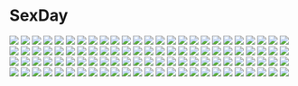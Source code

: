 # SexDay
![](https://konachan.com/image/55841e68637c562cc1d7a9093aa2ef3d/Konachan.com%20-%20277019%20animal_ears%20azur_lane%20bikini%20breast_hold%20breasts%20brown_hair%20cleavage%20foxgirl%20g-tz%20long_hair%20navel%20orange_eyes%20swimsuit%20underboob%20watermark%20wristwear.jpg)
![](https://konachan.com/jpeg/86ba2e0c2aedcfade489aeb452dff3a0/Konachan.com%20-%20298396%20blush%20gray%20green_eyes%20green_hair%20hatsune_miku%20hiiragi_hajime%20long_hair%20navel%20ribbons%20twintails%20vocaloid.jpg)
![](https://konachan.com/image/f6f04cb0ea96cf04b8d8917e4307b99a/Konachan.com%20-%20203760%20blush%20breasts%20fingering%20fusataka_shikibu%20masturbation%20nipples%20nude%20pussy_juice%20tagme%20twintails.jpg)
![](https://konachan.com/image/eb8a7c0dd4d58d65b7b4de42712da679/Konachan.com%20-%2033348%20tagme.jpg)
![](https://konachan.com/image/aba3f1683e8644e37fa3e544f069edad/Konachan.com%20-%2089778%20baldr_sky%20kikuchi_seiji%20minazuki_makoto.jpg)
![](https://konachan.com/image/e051ab9d30b587e088806364280283ed/Konachan.com%20-%20254868%20blush%20bow%20new_game%21%20pantyhose%20purple_eyes%20purple_hair%20short_hair%20skirt%20soltho%20tooyama_rin.jpg)
![](https://konachan.com/image/8197b463ca84af27430b7b24b28d8f4f/Konachan.com%20-%20122114%20armor%20artoria_pendragon_%28all%29%20dress%20fate_%28series%29%20fate_stay_night%20saber%20sunakumo%20sword%20weapon.jpg)
![](https://konachan.com/jpeg/be612988cf164554c05db2017ef0c871/Konachan.com%20-%2082691%20bra%20game_cg%20kouno_ruri%20panties%20phone%20riv%20short_hair%20striped_panties%20underwear%20vestige.jpg)
![](https://konachan.com/jpeg/673e3fdf0f4e4a6d5ed4df86da5ed2be/Konachan.com%20-%2065106%20blue_eyes%20blue_hair%20close%20genderswap%20kampfer%20senou_natsuru%20vector%20white%20zoom_layer.jpg)
![](https://konachan.com/image/9d65da39caba63c1e4ad68cd0969ce73/Konachan.com%20-%2018101%20len%20shingetsutan_tsukihime%20type-moon%20white_len.jpg)
![](https://konachan.com/image/003e5a285ae6b4db9245b9e121eb176b/Konachan.com%20-%20127437%20bow%20cake%20candy%20chocolate%20food%20gumi%20heart%20valentine%20vocaloid%20yayoi_%28egoistic_realism%29.jpg)
![](https://konachan.com/image/147f667daf58ba3709dba3401ef4e3b2/Konachan.com%20-%20244347%20blush%20breasts%20japanese_clothes%20nori_tamago%20pink_eyes%20pink_hair%20saigyouji_yuyuko%20short_hair%20touhou.jpg)
![](https://konachan.com/image/208d2299daaa60c4cdafea010edf07aa/Konachan.com%20-%2063908%20favorite%20game_cg%20hoshizora_no_memoria%20tagme.jpg)
![](https://konachan.com/jpeg/4ce5a490ae21759ac20ccb9b8bd9f67c/Konachan.com%20-%20219515%20bikini%20black_hair%20breasts%20cleavage%20dead_or_alive%20erect_nipples%20long_hair%20nipples%20nyotengu%20purple_eyes%20raburebo%20swimsuit%20wet%20wings.jpg)
![](https://konachan.com/image/639c88457adf5cbd722fa6182661fa33/Konachan.com%20-%20191950%20amasaki_nana%20blue_eyes%20blue_hair%20cracklecradle%20gun%20navel%20petenshi_%28dr._vermilion%29%20ponytail%20school_uniform%20short_hair%20skirt%20socks%20torn_clothes%20weapon.jpg)
![](https://konachan.com/image/f2c9d9d05548c7b53e6898740c3f55e2/Konachan.com%20-%20153531%20blue_eyes%20blue_hair%20blush%20breasts%20dha%20fate_%28series%29%20fate_stay_night%20fingering%20masturbation%20matou_sakura%20nipples%20panties%20purple_hair%20underwear.jpg)
![](https://konachan.com/image/0241c01ae28e7189daf6258a2a63754c/Konachan.com%20-%2026874%20aa_megami-sama%20belldandy%20skuld%20urd.jpg)
![](https://konachan.com/image/5eb27d8b34b5dc49d822e61c9d5423e7/Konachan.com%20-%20161487%202girls%20brown_hair%20city%20daro_%28645046276%29%20jpeg_artifacts%20original%20ponytail%20short_hair%20sunset.jpg)
![](https://konachan.com/image/d699eb9d05ebcb06080e2a2a32c8b5c7/Konachan.com%20-%20105827%20blonde_hair%20book%20braids%20demon%20dress%20group%20hat%20hong_meiling%20koakuma%20maid%20pointed_ears%20purple_hair%20red_eyes%20red_hair%20sleeping%20touhou%20vampire%20wings.jpg)
![](https://konachan.com/image/611c639b5acf17c60d4b547a64fbf7ca/Konachan.com%20-%20106245%20ayase_kasumi%20cameltoe%20dies_irae%20g_yuusuke%20panties%20school_uniform%20thighhighs%20underwear%20undressing.jpg)
![](https://konachan.com/image/b07f2db929a4d6af1cdb0a0c8774daf7/Konachan.com%20-%20130628%20dress%20honda_mino%20ikamusume%20loli%20shinryaku%21_ikamusume.jpg)
![](https://konachan.com/image/0edcb6afbcb97d7d1612425961bf0914/Konachan.com%20-%20219787%20all_male%20blonde_hair%20cdash817%20chain%20cigarette%20fire%20kick%20magic%20male%20one_piece%20sanji%20short_hair%20smoking%20suit%20tie.jpg)
![](https://konachan.com/image/506eb43cac9095c5c2c437bacff83313/Konachan.com%20-%2097135%20animal%20ayaki%20brown_eyes%20brown_hair%20cat%20drink%20flowers%20grass%20headphones%20kneehighs%20original%20school_uniform%20short_hair%20train.jpg)
![](https://konachan.com/image/b48e3119b9423c64c04a2d1c1c6ad796/Konachan.com%20-%20152712%20bow%20butterfly%20cherry_blossoms%20dress%20fan%20flowers%20hat%20konpaku_youmu%20moon%20myon%20night%20petals%20short_hair%20sword%20thighhighs%20touhou%20tree%20weapon.jpg)
![](https://konachan.com/image/c60732eaec38d37089444d8852a9d741/Konachan.com%20-%2081465%20blonde_hair%20breasts%20kakesu%20nipples%20nude%20original%20pink.jpg)
![](https://konachan.com/image/ddf2303cdece3596403f1de4c0c7b4e4/Konachan.com%20-%20176666%20blush%20bow%20cosplay%20crossover%20elbow_gloves%20gloves%20hata_no_kokoro%20headband%20long_hair%20mask%20panties%20pink_hair%20purple_eyes%20skirt%20thighhighs%20touhou%20underwear.jpg)
![](https://konachan.com/jpeg/2dd35c115fab1590c389cba3ffc22c91/Konachan.com%20-%20267289%20ass%20bath%20bathtub%20black_hair%20blue_eyes%20breasts%20fang%20green_eyes%20long_hair%20michiking%20nipples%20original%20pink_hair%20purple_eyes%20scan%20towel%20water%20wet.jpg)
![](https://konachan.com/image/efcb2ec7a2bb2ccdb0fdc947fdb12911/Konachan.com%20-%20141061%20blue_eyes%20bouno_satoshi%20japanese_clothes%20kimono%20long_hair%20mask%20monochrome%20umbrella.jpg)
![](https://konachan.com/jpeg/d9ec074b4e4db73f179968dfb5fe73ab/Konachan.com%20-%20299865%202980%20feathers%20long_hair%20original%20polychromatic%20ribbons%20white_hair%20wings%20wristwear%20yellow_eyes.jpg)
![](https://konachan.com/image/0f1a7e7ae28b8523a11c21ad4fd5b56f/Konachan.com%20-%206511%20guitar%20instrument%20mahou_shoujo_lyrical_nanoha%20suzumiya_haruhi_no_yuutsu%20vita.jpg)
![](https://konachan.com/jpeg/8b789674ca89242d6811f6671c629075/Konachan.com%20-%20217752%20blush%20breasts%20brown_hair%20censored%20cum%20game_cg%20giga%20green_eyes%20lip_kiss%20nipples%20no_bra%20panties%20pussy%20shirt_lift%20skirt%20twintails%20underwear%20wristwear.jpg)
![](https://konachan.com/jpeg/360b7b9a1cbf28d3e1fa2531ce6d5ae3/Konachan.com%20-%20251468%20bikini%20blush%20breasts%20cameltoe%20choker%20cosplay%20demon%20game_cg%20garter%20horns%20mochio%20navel%20ribbons%20stairs%20swimsuit%20tail%20twintails%20underboob%20wet%20wings.jpg)
![](https://konachan.com/jpeg/b2d1f7470675fbf2d3f01da5afbc2e86/Konachan.com%20-%20265874%20armor%20blonde_hair%20braids%20breasts%20cleavage%20fate_grand_order%20fate_%28series%29%20flowers%20gradient%20green_eyes%20hitotose_hirune%20rose%20see_through%20short_hair.jpg)
![](https://konachan.com/jpeg/2a7d1efe34546dc099f9c1e5e7c443b9/Konachan.com%20-%20151094%202girls%20bed%20blush%20breasts%20brown_hair%20cropped%20gakuou%20korie_riko%20long_hair%20nipples%20no_bra%20open_shirt%20panties%20panty_pull%20thighhighs%20twintails%20underwear.jpg)
![](https://konachan.com/image/176ebf26530ecb03c5409c5a84289da1/Konachan.com%20-%20163626%20aki_kanoko%20blonde_hair%20blush%20bra%20breasts%20cleavage%20hook%20matsushita_makako%20panties%20priministar%20purple_eyes%20short_hair%20underwear%20undressing.jpg)
![](https://konachan.com/image/f5997c9145098d827117928d27402a0e/Konachan.com%20-%20221927%20animal%20animal_ears%20aqua_eyes%20bow%20cat%20food%20kai_%28linking%29%20loli%20original%20pink_hair%20short_hair.jpg)
![](https://konachan.com/jpeg/262a65fc8704e499a82d14bf65174531/Konachan.com%20-%20263948%20aburai_yui%20anthropomorphism%20emperor_penguin_%28kemono_friends%29%20gentoo_penguin_%28kemono_friends%29%20group%20kemono_friends%20royal_penguin_%28kemono_friends%29.jpg)
![](https://konachan.com/image/9d5ff1a10b9bcfb8313c56558d76d4f0/Konachan.com%20-%20184231%20animal%20awatake_takahiro%20black_hair%20blue_eyes%20clouds%20grass%20original%20school_uniform%20signed%20sky%20twintails.jpg)
![](https://konachan.com/jpeg/f0dfbc73352759153bfdc14b65d5467c/Konachan.com%20-%20149950%20applique%20asami_asami%20game_cg%20neueblau_t_milla%20re%3Abirth_colony_-lost_azurite-.jpg)
![](https://konachan.com/jpeg/458febbd7b66a4eac6df6c2df7a3d1b5/Konachan.com%20-%2014974%20flcl%20motorcycle%20nobody%20tagme_%28artist%29.jpg)
![](https://konachan.com/image/027cbfa462e82dde09d7c3c9a4ccaa98/Konachan.com%20-%20150889%20coh%20gloves%20gun%20original%20twintails%20weapon.jpg)
![](https://konachan.com/jpeg/7ce8638418cdc07a1ed6dde9bc873d1f/Konachan.com%20-%20286393%202girls%20azur_lane%20breasts%20choker%20cleavage%20dark_skin%20eicam%20gloves%20long_hair%20navel%20necklace%20shorts%20signed%20sketch%20spear%20tattoo%20twintails%20weapon%20white_hair.jpg)
![](https://konachan.com/image/1da8b13a5076898f44a3152880717ad8/Konachan.com%20-%20135001%20akaza_akari%20kei-suwabe%20school_uniform%20tagme%20yuru_yuri.jpg)
![](https://konachan.com/jpeg/15e9bb630f0b4b24b964a5f32929c544/Konachan.com%20-%2092233%20black_cat%20minatsuki_saya%20transparent%20vector.jpg)
![](https://konachan.com/jpeg/fd3dc3966579ba0b9429a2b86eb89be8/Konachan.com%20-%20243518%20christmas%20kunikida_hanamaru%20love_live%21_school_idol_project%20love_live%21_sunshine%21%21%20tagme_%28artist%29%20watanabe_you.jpg)
![](https://konachan.com/image/3414a9f7077b32fe374a4e2085fbc768/Konachan.com%20-%20262341%202girls%20aqua_eyes%20breasts%20cape%20clouds%20dark_skin%20flowers%20gloves%20headband%20long_hair%20navel%20original%20petals%20sky%20spear%20sword%20tears%20water%20watermark%20weapon.jpg)
![](https://konachan.com/image/959a3901ffeda50dc3c5f135a9745e9c/Konachan.com%20-%20277637%20bikini%20blush%20breasts%20cum%20fellatio%20garter%20gray_hair%20group%20handjob%20headdress%20navel%20nipples%20penis%20pussy%20ricegnat%20sex%20short_hair%20swimsuit%20wristwear.jpg)
![](https://konachan.com/jpeg/329b1b8a45c40be160bced9ea0015408/Konachan.com%20-%20248081%20and_dokari%20animal_ears%20bike_shorts%20black_hair%20blue_eyes%20hoodie%20kneehighs%20original%20ponytail%20shorts%20socks%20sword%20waifu2x%20water%20watermark%20weapon.jpg)
![](https://konachan.com/image/f33a637640bfccc8a90b22ab615ed0f4/Konachan.com%20-%20148117%20blue_eyes%20blush%20braids%20breasts%20cum%20futanari%20gloves%20handjob%20long_hair%20nipples%20original%20penis%20pink_hair%20pussy%20short_hair%20tail%20thighhighs%20uncensored.jpg)
![](https://konachan.com/jpeg/29b6030cf86b47eb1ddaba102655740e/Konachan.com%20-%20266008%20animal_ears%20bell%20blush%20breasts%20catgirl%20cleavage%20collar%20fang%20fast-runner-2024%20original%20panties%20red_eyes%20tail%20thighhighs%20tiffy%20underwear%20white.jpg)
![](https://konachan.com/image/666b10b6454b0aa8abe3d20eea1b3975/Konachan.com%20-%2028187%20alice_parade%20animal_ears%20breasts%20catgirl%20censored%20game_cg%20kimagure_neko%20nipples%20penis%20sex%20thighhighs%20unisonshift.jpg)
![](https://konachan.com/image/fee4d2711219e0caa190dc9bd87ffe30/Konachan.com%20-%20266101%20black_hair%20blush%20green_eyes%20kurosawa_dia%20long_hair%20love_live%21_school_idol_project%20love_live%21_sunshine%21%21%20petals%20poligon046%20scarf%20school_uniform.jpg)
![](https://konachan.com/image/18d781467acfa77652f99855fc56d8b6/Konachan.com%20-%20213834%202girls%20black_hair%20bow_%28weapon%29%20cross%20gray_hair%20green_eyes%20long_hair%20luo_tianyi%20moon%20necklace%20pointed_ears%20red_eyes%20spear%20vocaloid%20weapon%20whiisky.jpg)
![](https://konachan.com/image/95b1efb5f0b05d683804d003d335be05/Konachan.com%20-%205742%20hazuki%20tsukuyomi_moon_phase.jpg)
![](https://konachan.com/jpeg/eacad328eed3be5b255f1ec885209e30/Konachan.com%20-%20291157%20blush%20breasts%20censored%20condom%20cum%20fang%20game_cg%20gray_hair%20marmalade%20navel%20nipples%20no_bra%20panties%20penis%20pussy%20shirt_lift%20short_hair%20twintails%20underwear.jpg)
![](https://konachan.com/jpeg/144979983fd64f7fbf10923c75a326f2/Konachan.com%20-%20137066%20blue_eyes%20game_cg%20gray_hair%20misora%20ponytail%20purple_software%20school_uniform%20shiawase_kazokubu%20techgirl%20yuuki_makoto.jpg)
![](https://konachan.com/image/501509df48a53a55936a7e724564b752/Konachan.com%20-%2060212%20blue_eyes%20breasts%20green_hair%20japanese_clothes%20kochiya_sanae%20miko%20petals%20porurin%20sideboob%20touhou.jpg)
![](https://konachan.com/jpeg/37831521203780a03b3863b18a438dc6/Konachan.com%20-%20307107%20anthropomorphism%20azur_lane%20barefoot%20bikini%20book%20flowers%20gray_hair%20headphones%20ikomochi%20le_malin_%28azur_lane%29%20long_hair%20purple_eyes%20sunflower%20swimsuit.jpg)
![](https://konachan.com/image/04a1015e6b01b3ef50e9c82aff821a6f/Konachan.com%20-%20148552%20chibi%20group%20hatsune_miku%20kagamine_len%20kagamine_rin%20kaito%20male%20megurine_luka%20meiko%20vocaloid%20yoshiki.jpg)
![](https://konachan.com/jpeg/d5a96e7a58870b3a115c714e61fda43c/Konachan.com%20-%20166617%20aircraft%20aogiri_%28al-qalam%29%20blonde_hair%20blue_eyes%20crown%20hat%20kneehighs%20logo%20long_hair%20orange_hair%20princess_royale%20tie%20wings.jpg)
![](https://konachan.com/image/17115d096ba5099bf8dc6961b50954bb/Konachan.com%20-%2087554%20blonde_hair%20fire%20flandre_scarlet%20murani%20red_eyes%20touhou%20vampire%20wings.jpg)
![](https://konachan.com/image/4b63856d3fbdf4ffe659cea60309efe7/Konachan.com%20-%2016223%20higurashi_no_naku_koro_ni%20ryuuguu_rena.jpg)
![](https://konachan.com/jpeg/9b5bfdd3f9521f7e679e35adf5a88177/Konachan.com%20-%20272876%20ass%20blonde_hair%20bodysuit%20clouds%20demon%20fang%20horns%20moon%20night%20orange_eyes%20original%20pantyhose%20ponytail%20sky%20succubus%20tail%20tiffy%20torn_clothes%20wings.jpg)
![](https://konachan.com/image/440600b3e5eb3cd1f124130e980da333/Konachan.com%20-%20108135%20bikini%20blue_eyes%20breasts%20cleavage%20hachune_miku%20megurine_luka%20pink_hair%20skywaker%20swimsuit%20takoluka%20vocaloid.jpg)
![](https://konachan.com/jpeg/5fdef44150134c96dc75a40ec83ef940/Konachan.com%20-%20296091%20bed%20blonde_hair%20blush%20book%20breasts%20cleavage%20lolita_fashion%20original%20red_eyes%20short_hair%20skirt%20thighhighs%20twintails%20watermark%20zettai_ryouiki.jpg)
![](https://konachan.com/image/568a42836e387c6cbe2cd53b22383452/Konachan.com%20-%205674%20paradise_kiss.jpg)
![](https://konachan.com/image/ed31904191dafac66510c596db2d6223/Konachan.com%20-%2048317%20fred_gallagher%20megatokyo%20nanasawa_kimiko%20snow.jpg)
![](https://konachan.com/image/cc4b8e189775f9122ad66ebad1516011/Konachan.com%20-%2029228%20littlewitch%20oyari_ashito.jpg)
![](https://konachan.com/jpeg/3599e84cffb10d538745f40f44bac1f9/Konachan.com%20-%20293588%20arisaka_mashiro%20blush%20brown_hair%20game_cg%20long_hair%20panties%20purple_eyes%20school_uniform%20skirt%20sprite%20suzumori%20thighhighs%20underwear%20yuuki_itsuka.jpg)
![](https://konachan.com/jpeg/4e55ca32ab2a133f3e4daafbe6b3d4e1/Konachan.com%20-%20284230%20brown_eyes%20brown_hair%20building%20city%20dark%20hoodie%20motorcycle%20original%20scenic%20watermark%20yu_ni_t.jpg)
![](https://konachan.com/image/3ba2620545b3d55d0d5f9c12f5cf6810/Konachan.com%20-%20270813%20bikini_top%20black_hair%20group%20jpeg_artifacts%20long_hair%20mermaid%20original%20sakimichan%20signed%20tail%20water%20wet%20wings.jpg)
![](https://konachan.com/jpeg/83e13b93dbef1546e0ca78c8164720c0/Konachan.com%20-%20184105%20breasts%20game_cg%20green_eyes%20inugami_kira%20majo_koi_nikki%20mirror%20navel%20nipples%20panties%20qoobrand%20reflection%20suou_hijiri%20twintails%20underwear%20white_hair.jpg)
![](https://konachan.com/image/5f980693fc5f5771766e09e3edd0a633/Konachan.com%20-%2074567%20blonde_hair%20flowers%20kagamine_len%20kagamine_rin%20katana%20male%20nagimiso%20petals%20short_hair%20sword%20vocaloid%20weapon.jpg)
![](https://konachan.com/image/d62369afcdfdf1b0d2338a9fed0b69ce/Konachan.com%20-%2014345%20azmaria_hendric%20chrono_crusade%20nun%20rosette_christopher%20thighhighs.jpg)
![](https://konachan.com/image/312e69de27c3c9aca959f0430cb2e59c/Konachan.com%20-%20298338%20animal_ears%20aqua_eyes%20arknights%20blaze_%28arknights%29%20blue_hair%20brown_hair%20clouds%20hoodie%20long_hair%20ponytail%20sky%20sunset%20thighhighs%20train_hb.jpg)
![](https://konachan.com/jpeg/5efbb11288f6fa4c618d9c2db3a06376/Konachan.com%20-%20205027%20aqua_eyes%20ass%20black_hair%20butterfly%20caidychen%20long_hair%20original%20school_uniform%20skirt%20thighhighs%20white.jpg)
![](https://konachan.com/image/1c6e9233e82ab5957544b1061e45d5cb/Konachan.com%20-%2022483%20jinki_extend%20kawamoto_satsuki%20school_swimsuit%20swimsuit.jpg)
![](https://konachan.com/jpeg/b4edaab2a97cd0862a0228f1746451cd/Konachan.com%20-%20209642%20clouds%20dress%20flowers%20hat%20jiji_%28381134808%29%20kasugano_sora%20long_hair%20summer_dress%20sunflower%20wristwear%20yosuga_no_sora.jpg)
![](https://konachan.com/image/2c8282f69806e4db71baea1c0d71f537/Konachan.com%20-%2014809%20misty_cornwell%20vandread.jpg)
![](https://konachan.com/jpeg/0e5a4b87848540836f30ce3b9fedb097/Konachan.com%20-%20271699%20anal%20anus%20ass%20ass_grab%20barefoot%20blush%20bondage%20breasts%20cum%20gloves%20group%20headdress%20long_hair%20nipples%20no_bra%20original%20penis%20pussy%20rope%20sex%20tears%20wet.jpg)
![](https://konachan.com/jpeg/c8ba9b3df88d257cb92ce6501875cd31/Konachan.com%20-%20264034%20brown_hair%20close%20clouds%20headphones%20male%20natsuki_yuka%20original%20phone%20purple_eyes%20school_uniform%20short_hair%20signed%20sky%20sunset.jpg)
![](https://konachan.com/image/39919caafdd5e748ba4a37e20a8d5b68/Konachan.com%20-%2098394%20mahou_shoujo_madoka_magica%20tomoe_mami.jpg)
![](https://konachan.com/jpeg/58d58c5102d6bbe6096b6fba9e5944d0/Konachan.com%20-%20234719%20ass%20bed%20blue_eyes%20blush%20breasts%20censored%20flowers%20gray_hair%20naked_shirt%20nipples%20no_bra%20nopan%20petals%20pussy%20scan%20short_hair%20thighhighs%20watanabe_you.jpg)
![](https://konachan.com/jpeg/ae0917a0a5f6d9a5e4829f354078be17/Konachan.com%20-%20291689%20ace_combat%20ace_combat_7%20armor%20blue_eyes%20clouds%20long_hair%20mechagirl%20ponytail%20sky%20sunset%20tom-neko_%28zamudo_akiyuki%29%20weapon%20white_hair.jpg)
![](https://konachan.com/jpeg/c413597f526c4f4c24cc77f886364b13/Konachan.com%20-%2079918%20close%20gun%20lynette_bishop%20strike_witches%20vector%20weapon.jpg)
![](https://konachan.com/image/d09f70494b2cfb12f7deafa6910851ee/Konachan.com%20-%20299968%20armor%20blue_eyes%20clouds%20elbow_gloves%20gloves%20goddess_of_genesis%20jie_laite%20orange_hair%20ponytail%20sky%20sword%20valkyrie_%28goddess_of_genesis%29%20weapon.jpg)
![](https://konachan.com/image/0bd9396b47bc409ff129f0a525899579/Konachan.com%20-%20252363%20animal_ears%20blush%20braids%20clouds%20dunceney%20granblue_fantasy%20gray_hair%20heles%20long_hair%20navel%20orange_eyes%20ponytail%20sky%20staff%20swimsuit%20weapon.jpg)
![](https://konachan.com/image/fae0aa31d134aea428060a1988fff049/Konachan.com%20-%2092802%20all_male%20gloves%20haku_%28naruto%29%20japanese_clothes%20male%20mask%20mirror%20momochi_zabuza%20naruto%20reflection%20snow%20sword%20weapon.jpg)
![](https://konachan.com/image/4327d30789d79255a209032526dcaebb/Konachan.com%20-%2096727%202girls%20animal%20bikini%20bird%20brown_eyes%20brown_hair%20kuchibiru_%28lipblue%29%20long_hair%20ponytail%20swimsuit%20tagme.jpg)
![](https://konachan.com/jpeg/167f018734ec06ff684dbeda73fafcdf/Konachan.com%20-%20171293%20asahina_shin%20blonde_hair%20blue_eyes%20game_cg%20glasses%20hontani_kanae%20karumaruka_circle%20long_hair%20saga_planets%20sky%20swimsuit%20water.jpg)
![](https://konachan.com/image/b8196de8f79ad662ef03af075b1eceda/Konachan.com%20-%20263480%202girls%20anus%20ass%20bed%20blonde_hair%20breasts%20cowfee%20gray_hair%20horns%20long_hair%20navel%20nipples%20nude%20pussy%20tail%20uncensored%20watermark%20wolfgirl%20yellow_eyes.jpg)
![](https://konachan.com/jpeg/09c652fca2457330d916621738f86b6d/Konachan.com%20-%20130272%20air%20feathers%20flowers%20kamio_misuzu%20key%20kirishima_kano%20potato%20ribbons%20sky%20sunflower%20tohno_minagi.jpg)
![](https://konachan.com/image/dadc85e2e9eb19bc846fa1f037b5f59e/Konachan.com%20-%2058984%20blonde_hair%20blue_hair%20braids%20cirno%20dress%20fairy%20fang%20hong_meiling%20long_hair%20maid%20purple_hair%20red_hair%20ribbons%20rumia%20short_hair%20touhou%20white_hair.jpg)
![](https://konachan.com/image/b31556b981286f4061837bf8c2be34fb/Konachan.com%20-%2084555%20komeiji_satori%20tagme_%28artist%29%20touhou.jpg)
![](https://konachan.com/jpeg/021c03e62ad09a078906223d87a83c09/Konachan.com%20-%20120290%20asa_project%20game_cg%20kinomoto_hana%20renai_zero_kilometer%20yuunagi_seshina.jpg)
![](https://konachan.com/jpeg/38dbca8ba2f59f20d7cfbf8a820234fd/Konachan.com%20-%20228003%20breasts%20butterfly%20close%20nipples%20no_bra%20original%20seventhheaven%20topless.jpg)
![](https://konachan.com/image/7b83b5fecffac5cdc97e3dd4bae74138/Konachan.com%20-%20147452%20blonde_hair%20bow%20cape%20fate_testarossa%20mahou_senki_lyrical_nanoha_force%20mahou_shoujo_lyrical_nanoha%20moon%20night%20sky%20sword%20tebukuro%20thighhighs%20weapon.jpg)
![](https://konachan.com/jpeg/2f3a83694dd64929538ace5e595cf332/Konachan.com%20-%20180456%20alcot%20chikotam%20clover_day%27s%20game_cg%20green_eyes%20gym_uniform%20long_hair%20pink_hair%20rindou_tsubame%20thighhighs.jpg)
![](https://konachan.com/image/0e51bb5c9645abcea4a80de3305767ea/Konachan.com%20-%20158604%20blonde_hair%20blue_eyes%20dress%20hat%20kagamine_len%20kagamine_rin%20male%20modoromi%20paper_plane_%28vocaloid%29%20prisoner_%28vocaloid%29%20sky%20vocaloid.jpg)
![](https://konachan.com/image/3d277d398ce15c8ad4e727c072ce4f8c/Konachan.com%20-%2076456%20black_hair%20blonde_hair%20blue_eyes%20durarara%21%21%20heiwajima_kasuka%20heiwajima_shizuo%20short_hair%20yellow_eyes.jpg)

